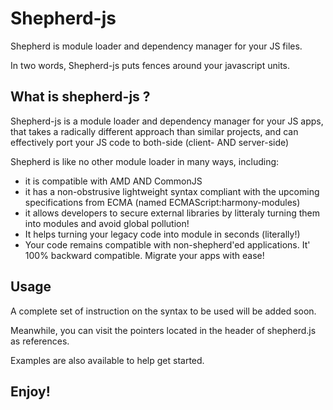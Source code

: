 # Shepherd-js

Shepherd is module loader and dependency manager for your JS files.

In two words, Shepherd-js puts fences around your javascript units.

## What is shepherd-js ?

Shepherd-js is a module loader and dependency manager for your JS apps, that takes a radically different approach than similar projects, and can effectively port your JS code to both-side (client- AND server-side)

Shepherd is like no other module loader in many ways, including:

* it is compatible with AMD AND CommonJS
* it has a non-obstrusive lightweight syntax compliant with the upcoming specifications from ECMA (named ECMAScript:harmony-modules)
* it allows developers to secure external libraries by litteraly turning them into modules and avoid global pollution!
* It helps turning your legacy code into module in seconds (literally!)
* Your code remains compatible with non-shepherd'ed applications. It' 100% backward compatible. Migrate your apps with ease!

## Usage

A complete set of instruction on the syntax to be used will be added soon.

Meanwhile, you can visit the pointers located in the header of shepherd.js as references.

Examples are also available to help get started.

## Enjoy!